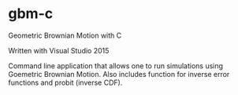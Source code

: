 # gbm-c
Geometric Brownian Motion with C

Written with Visual Studio 2015

Command line application that allows one to run simulations using Goemetric Brownian Motion. Also includes function for inverse error functions and probit (inverse CDF).
